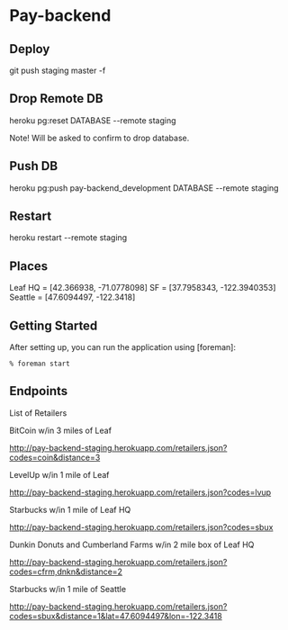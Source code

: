Pay-backend
===========

Deploy
-------

git push staging master -f

Drop Remote DB
--------------

heroku pg:reset DATABASE --remote staging

Note! Will be asked to confirm to drop database.

Push DB
-------

heroku pg:push pay-backend_development DATABASE --remote staging

Restart
--------

heroku restart --remote staging

Places
-------

Leaf HQ = [42.366938, -71.0778098]
SF = [37.7958343, -122.3940353]
Seattle = [47.6094497, -122.3418]

Getting Started
---------------

After setting up, you can run the application using [foreman]:

    % foreman start

Endpoints
---------

List of Retailers

BitCoin w/in 3 miles of Leaf

http://pay-backend-staging.herokuapp.com/retailers.json?codes=coin&distance=3

LevelUp w/in 1 mile of Leaf

http://pay-backend-staging.herokuapp.com/retailers.json?codes=lvup

Starbucks w/in 1 mile of Leaf HQ

http://pay-backend-staging.herokuapp.com/retailers.json?codes=sbux

Dunkin Donuts and Cumberland Farms w/in 2 mile box of Leaf HQ

http://pay-backend-staging.herokuapp.com/retailers.json?codes=cfrm,dnkn&distance=2

Starbucks w/in 1 mile of Seattle

http://pay-backend-staging.herokuapp.com/retailers.json?codes=sbux&distance=1&lat=47.6094497&lon=-122.3418
